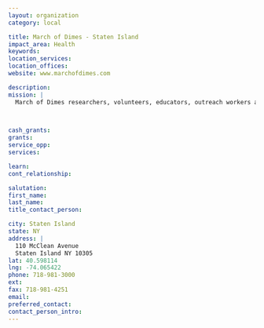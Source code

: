 ```yaml
---
layout: organization
category: local

title: March of Dimes - Staten Island
impact_area: Health
keywords: 
location_services: 
location_offices: 
website: www.marchofdimes.com

description: 
mission: |
  March of Dimes researchers, volunteers, educators, outreach workers and advocates work together to give all babies a fighting chance against the threats to their health: prematurity, birth defects, low birthweight.

  

cash_grants: 
grants: 
service_opp: 
services: 

learn: 
cont_relationship: 

salutation: 
first_name: 
last_name: 
title_contact_person: 

city: Staten Island
state: NY
address: |
  110 McClean Avenue     
  Staten Island NY 10305
lat: 40.598114
lng: -74.065422
phone: 718-981-3000
ext: 
fax: 718-981-4251
email: 
preferred_contact: 
contact_person_intro: 
---
```

